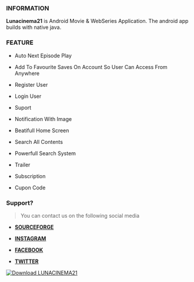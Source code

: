 ### INFORMATION
**Lunacinema21** is Android Movie & WebSeries Application. 
The android app builds with native java.

### FEATURE

- Auto Next Episode Play

- Add To Favourite Saves On Account So User Can Access From Anywhere

- Register User

- Login User

- Suport

- Notification With Image

- Beatifull Home Screen

- Search All Contents

- Powerfull Search System

- Trailer

- Subscription 

- Cupon Code 

### Support?

> You can contact us on the following social media

- **[SOURCEFORGE](https://sourceforge.net/projects/lunacinema21/)**

- **[INSTAGRAM](https://www.instagram.com/lunacinema21)**

- **[FACEBOOK](https://www.facebook.com/lunacinema21)**

- **[TWITTER](https://twitter.com/lunacinema21)**

[![Download LUNACINEMA21](https://a.fsdn.com/con/app/sf-download-button)](https://sourceforge.net/projects/lunacinema21/files/latest/download)
